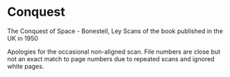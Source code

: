 # Conquest
The Conquest of Space - Bonestell, Ley
Scans of the book published in the UK in 1950

Apologies for the occasional non-aligned scan. File numbers are close but not an exact match to page numbers due to repeated scans and ignored white pages.
